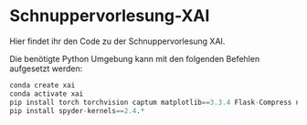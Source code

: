 # Schnuppervorlesung-XAI

Hier findet ihr den Code zu der Schnuppervorlesung XAI. 

Die benötigte Python Umgebung kann mit den folgenden Befehlen aufgesetzt werden: 

```python
conda create xai
conda activate xai 
pip install torch torchvision captum matplotlib==3.3.4 Flask-Compress numpy scikit-learn pandas
pip install spyder-kernels==2.4.*
```
